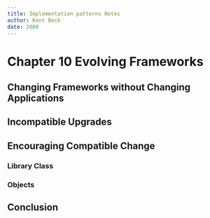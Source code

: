 ```yaml
---
title: Implementation patterns Notes
author: Kent Beck
date: 2008
---
```


# Chapter 10 Evolving Frameworks

## Changing Frameworks without Changing Applications

## Incompatible Upgrades

## Encouraging Compatible Change

### Library Class

### Objects

## Conclusion
